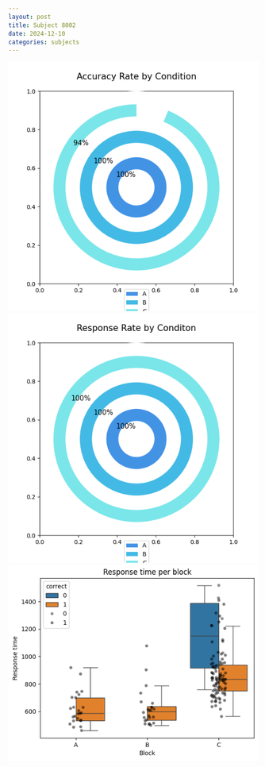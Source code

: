 ```yaml
---
layout: post
title: Subject 8002
date: 2024-12-10
categories: subjects
---
```


![](data/8002/run-25/8002_accuracy_rate.png)
![](data/8002/run-25/8002_response_rate.png)
![](data/8002/run-25/8002_rt.png)

